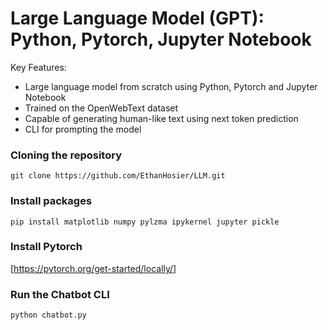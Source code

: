 # Large Language Model (GPT): Python, Pytorch, Jupyter Notebook

Key Features:
- Large language model from scratch using Python, Pytorch and Jupyter Notebook
- Trained on the OpenWebText dataset
- Capable of generating human-like text using next token prediction
- CLI for prompting the model

### Cloning the repository

```shell
git clone https://github.com/EthanHosier/LLM.git
```

### Install packages

```shell
pip install matplotlib numpy pylzma ipykernel jupyter pickle
```

### Install Pytorch
[https://pytorch.org/get-started/locally/]


### Run the Chatbot CLI

```shell
python chatbot.py
```

